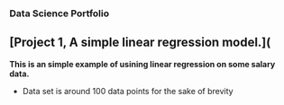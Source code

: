 ### Data Science Portfolio


## [Project 1, A simple linear regression model.](

**This is an simple example of usining linear regression on some salary data.**

- Data set is around 100 data points for the sake of brevity

